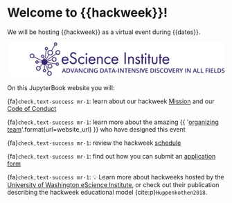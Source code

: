 # Welcome to {{hackweek}}!

We will be hosting {{hackweek}} as a virtual event during {{dates}}.

![banner](img/banner.png)

On this JupyterBook website you will:

{fa}`check,text-success mr-1`: learn about our hackweek [Mission](mission) and our [Code of Conduct](CoC)

{fa}`check,text-success mr-1`: learn more about the amazing {{ '[organizing team]({url}/team.html)'.format(url=website_url) }} who have designed this event

{fa}`check,text-success mr-1`: review the hackweek [schedule](schedule)

{fa}`check,text-success mr-1`: find out how you can submit an [application form](application)

{fa}`check,text-success mr-1`: 💡 Learn more about hackweeks hosted by the [University of Washington eScience Institute](https://uwhackweek.github.io/hackweeks-as-a-service/intro.html), or check out their publication describing the hackweek educational model {cite:p}`Huppenkothen2018`.

